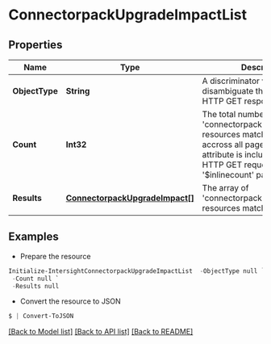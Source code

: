 # ConnectorpackUpgradeImpactList
## Properties

Name | Type | Description | Notes
------------ | ------------- | ------------- | -------------
**ObjectType** | **String** | A discriminator value to disambiguate the schema of a HTTP GET response body. | 
**Count** | **Int32** | The total number of &#39;connectorpack.UpgradeImpact&#39; resources matching the request, accross all pages. The &#39;Count&#39; attribute is included when the HTTP GET request includes the &#39;$inlinecount&#39; parameter. | [optional] 
**Results** | [**ConnectorpackUpgradeImpact[]**](ConnectorpackUpgradeImpact.md) | The array of &#39;connectorpack.UpgradeImpact&#39; resources matching the request. | [optional] 

## Examples

- Prepare the resource
```powershell
Initialize-IntersightConnectorpackUpgradeImpactList  -ObjectType null `
 -Count null `
 -Results null
```

- Convert the resource to JSON
```powershell
$ | Convert-ToJSON
```

[[Back to Model list]](../README.md#documentation-for-models) [[Back to API list]](../README.md#documentation-for-api-endpoints) [[Back to README]](../README.md)

